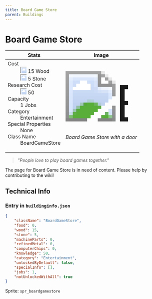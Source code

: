 ```yaml
---
title: Board Game Store
parent: Buildings
---
```

# Board Game Store

[//]: # (Pre-generated content)
<table><thead><tr><th>Stats</th><th>Image</th></tr></thead><tbody><tr><td><dl><dt>Cost</dt><dd><div class="resource-icon"><img style="object-position: -637px -751px;" src="https://tfe2-wiki.github.io/assets/sprites.png"></div> 15 Wood<br><div class="resource-icon"><img style="object-position: -637px -737px;" src="https://tfe2-wiki.github.io/assets/sprites.png"></div> 5 Stone</dd><dt>Research Cost</dt><dd><div class="resource-icon"><img style="object-position: -268px -522px;" src="https://tfe2-wiki.github.io/assets/sprites.png"></div> 50</dd><dt>Capacity</dt><dd>1 Jobs</dd><dt>Category</dt><dd>Entertainment</dd><dt>Special Properties</dt><dd>None</dd><dt>Class Name</dt><dd>BoardGameStore</dd></dl></td><td><style>.building-image {width: 200px;height: 200px;overflow: hidden;position: relative;}.building-image img {image-rendering: pixelated;object-fit: none;transform: scale(10);transform-origin: left top;position: absolute;left: 0;top: 0;}.resource-image {width: 200px;height: 200px;overflow: hidden;position: relative;}.resource-image img {image-rendering: pixelated;object-fit: none;transform: scale(20);transform-origin: left top;position: absolute;left: 0;top: 0;}.building-icon {width: 20px;height: 20px;overflow: hidden;position: relative;display: inline-block;}.building-icon img {image-rendering: pixelated;object-fit: none;transform: scale(1);transform-origin: left top;position: absolute;left: 0;top: 0;}.resource-icon {width: 20px;height: 20px;overflow: hidden;position: relative;display: inline-block;}.resource-icon img {image-rendering: pixelated;object-fit: none;transform: scale(2);transform-origin: left top;position: absolute;left: 0;top: 0;}</style><div class="building-image"><img style="object-position: -46px -850px;" src="https://tfe2-wiki.github.io/assets/sprites.png" alt="Board Game Store Back"><img style="object-position: -24px -850px;" src="https://tfe2-wiki.github.io/assets/sprites.png" alt="Board Game Store"></div><i>Board Game Store with a door</i></td></tr></tbody></table><blockquote><i>"People love to play board games together."</i></blockquote>

The page for Board Game Store is in need of content. Please help by contributing to the wiki!

## Technical Info
### Entry in `buildinginfo.json`

```json
{
    "className": "BoardGameStore",
    "food": 0,
    "wood": 15,
    "stone": 5,
    "machineParts": 0,
    "refinedMetal": 0,
    "computerChips": 0,
    "knowledge": 50,
    "category": "Entertainment",
    "unlockedByDefault": false,
    "specialInfo": [],
    "jobs": 1,
    "notUnlockedWithAll": true
}
```

Sprite: `spr_boardgamestore`

